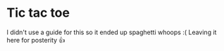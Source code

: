 # Tic tac toe

I didn't use a guide for this so it ended up spaghetti whoops :(
Leaving it here for posterity 👍
